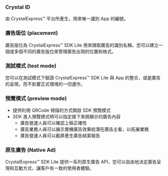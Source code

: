 ### Crystal ID
由 CrystalExpress&trade; 平台所產生，用來唯一識別 App 的編號。

### 廣告版位 (placement)
廣告版位為 CrystalExpress&trade; SDK Lite 用來擷取廣告的識別名稱，您可以建立一個或多個不同的廣告版位來管理廣告出現的位置和格式。

### 測試模式 (test mode)
您可以在測試模式下驗證 CrystalExpress&trade; SDK Lite 與 App 的整合，或是廣告的呈現，而不影響正式環境的一切運作。

### 預覽模式 (preview mode)
  - 提供利用 QRCode 掃描的方式開啟 SDK 預覽模式
  - SDK 進入預覽模式時可以指定接下來將顯示的廣告內容
    - 廣告營運人員可以確認上稿正確性
    - 廣告業務人員可以展示實機廣告效果給潛在廣告主看，以拓展業務  
    - 廣告營運人員可以截屏產生廣告結案報告

### 原生廣告 (Native Ad)
CrystalExpress&trade; SDK Lite 提供一系列原生廣告 API，您可以自由地決定廣告呈現和互動方式，讓客戶有一致的使用者體驗。
